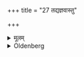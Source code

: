 +++
title = "27 तद्यज्ञवास्तु"

+++

<details><summary>मूलम्</summary>

तद्यज्ञवास्तु २७
</details>

<details><summary>Oldenberg</summary>

27. This (ceremony is called) Yajñavāstu.
</details>
